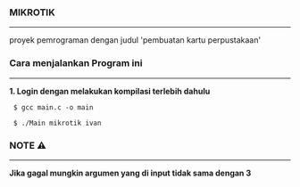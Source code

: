 ### MIKROTIK
<hr>
proyek pemrograman dengan judul 'pembuatan kartu perpustakaan'

### Cara menjalankan Program ini
<hr>
<b>1. Login dengan melakukan kompilasi terlebih dahulu </b>
<pre><code> $ gcc main.c -o main </code></pre>
<pre><code> $ ./Main mikrotik ivan </code></pre>

### NOTE ⚠️
<hr>
<b> Jika gagal mungkin argumen yang di input tidak sama dengan 3</b>
